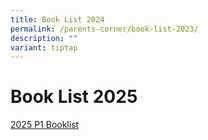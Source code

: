 ```yaml
---
title: Book List 2024
permalink: /parents-corner/book-list-2023/
description: ""
variant: tiptap
---
```

<p></p>
<h1>Book List 2025</h1>
<p><a href="/files/Parents Corner/Book List 2025/Booklist_P1_2025.pdf" rel="noopener nofollow" target="_blank">2025 P1 Booklist</a>
</p>
